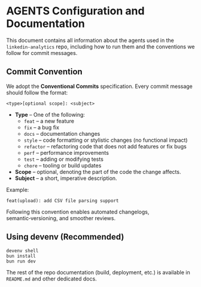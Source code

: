 # AGENTS Configuration and Documentation

This document contains all information about the agents used in the `linkedin-analytics` repo, including how to run them and the conventions we follow for commit messages.

## Commit Convention
We adopt the **Conventional Commits** specification. Every commit message should follow the format:

```
<type>[optional scope]: <subject>
```

* **Type** – One of the following:
  * `feat` – a new feature
  * `fix` – a bug fix
  * `docs` – documentation changes
  * `style` – code formatting or stylistic changes (no functional impact)
  * `refactor` – refactoring code that does not add features or fix bugs
  * `perf` – performance improvements
  * `test` – adding or modifying tests
  * `chore` – tooling or build updates
* **Scope** – optional, denoting the part of the code the change affects.
* **Subject** – a short, imperative description.

Example:

```
feat(upload): add CSV file parsing support
```

Following this convention enables automated changelogs, semantic‑versioning, and smoother reviews.

## Using devenv (Recommended)

```
devenv shell
bun install
bun run dev
```

The rest of the repo documentation (build, deployment, etc.) is available in `README.md` and other dedicated docs.
